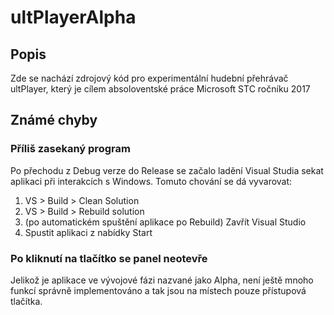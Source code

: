 # ultPlayerAlpha
## Popis
Zde se nachází zdrojový kód pro experimentální hudební přehrávač ultPlayer, který je cílem absoloventské práce Microsoft STC ročníku 2017
## Známé chyby
### Příliš zasekaný program
Po přechodu z Debug verze do Release se začalo ladění Visual Studia sekat aplikaci při interakcích s Windows. Tomuto chování se dá vyvarovat:
1. VS > Build > Clean Solution
2. VS > Build > Rebuild solution
3. (po automatickém spuštění aplikace po Rebuild) Zavřít Visual Studio
4. Spustit aplikaci z nabídky Start
### Po kliknutí na tlačítko se panel neotevře
Jelikož je aplikace ve vývojové fázi nazvané jako Alpha, není ještě mnoho funkcí správně implementováno a tak jsou na místech pouze přístupová tlačítka.
